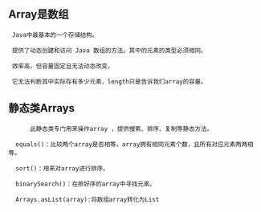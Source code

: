 ## Array是数组
     Java中最基本的一个存储结构。

     提供了动态创建和访问 Java 数组的方法。其中的元素的类型必须相同。

     效率高，但容量固定且无法动态改变。

     它无法判断其中实际存有多少元素，length只是告诉我们array的容量。


## 静态类Arrays  

          此静态类专门用来操作array ，提供搜索、排序、复制等静态方法。

      equals()：比较两个array是否相等。array拥有相同元素个数，且所有对应元素两两相等。

      sort()：用来对array进行排序。

      binarySearch()：在排好序的array中寻找元素。

      Arrays.asList(array):将数组array转化为List
